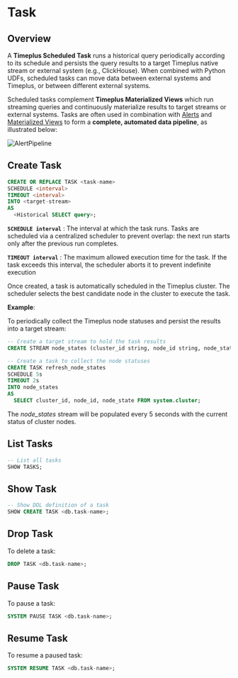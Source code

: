 # Task

## Overview

A **Timeplus Scheduled Task** runs a historical query periodically according to its schedule and persists the query results to a target Timeplus native stream or external system (e.g., ClickHouse).  When combined with Python UDFs, scheduled tasks can move data between external systems and Timeplus, or between different external systems.

Scheduled tasks complement **Timeplus Materialized Views** which run streaming queries and continuously materialize results to target streams or external systems. Tasks are often used in combination with [Alerts](/alert) and [Materialized Views](/materialized-view) to form a **complete, automated data pipeline**, as illustrated below:

![AlertPipeline](/img/alert-pipeline.png)

## Create Task

```sql
CREATE OR REPLACE TASK <task-name>
SCHEDULE <interval>
TIMEOUT <interval>
INTO <target-stream>
AS
  <Historical SELECT query>;
```

**`SCHEDULE interval`** : The interval at which the task runs.
Tasks are scheduled via a centralized scheduler to prevent overlap: the next run starts only after the previous run completes.

**`TIMEOUT interval`** : The maximum allowed execution time for the task.
If the task exceeds this interval, the scheduler aborts it to prevent indefinite execution

Once created, a task is automatically scheduled in the Timeplus cluster. The scheduler selects the best candidate node in the cluster to execute the task.

**Example**:

To periodically collect the Timeplus node statuses and persist the results into a target stream:

```sql
-- Create a target stream to hold the task results
CREATE STREAM node_states (cluster_id string, node_id string, node_state string);

-- Create a task to collect the node statuses
CREATE TASK refresh_node_states
SCHEDULE 5s
TIMEOUT 2s
INTO node_states
AS
  SELECT cluster_id, node_id, node_state FROM system.cluster;
```

The *node_states* stream will be populated every 5 seconds with the current status of cluster nodes.

## List Tasks

```sql
-- List all tasks
SHOW TASKS;
```

## Show Task

```sql
-- Show DDL definition of a task
SHOW CREATE TASK <db.task-name>;
```

## Drop Task

To delete a task:

```sql
DROP TASK <db.task-name>;
```

## Pause Task

To pause a task:

```sql
SYSTEM PAUSE TASK <db.task-name>;
```

## Resume Task

To resume a paused task:

```sql
SYSTEM RESUME TASK <db.task-name>;
```
